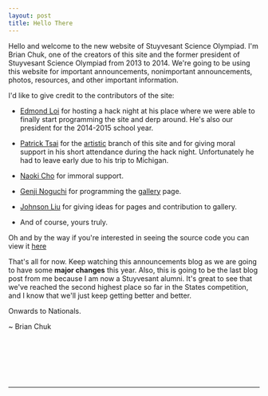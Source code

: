 ```yaml
---
layout: post
title: Hello There
---
```


Hello and welcome to the new website of Stuyvesant Science Olympiad. I'm Brian Chuk, one of the creators of this site and the former president of Stuyvesant Science Olympiad from 2013 to 2014. We're going to be using this website for important announcements, nonimportant announcements, photos, resources, and other important information.

I'd like to give credit to the contributors of the site:

- [Edmond Loi](https://www.facebook.com/edmond.loi.7) for hosting a hack night at his place where we were able to finally start programming the site and derp around. He's also our president for the 2014-2015 school year.

- [Patrick Tsai](https://github.com/patosai) for the [artistic](https://github.com/StuySciOly/StuySciOly.github.io/tree/artistic) branch of this site and for giving moral support in his short attendance during the hack night. Unfortunately he had to leave early due to his trip to Michigan.

- [Naoki Cho](http://naokicho.com/) for immoral support.

- [Genji Noguchi](https://github.com/genjinoguchi) for programming the [gallery](https:StuySciOly.github.io/gallery) page.

- [Johnson Liu](https://www.facebook.com/johnson.liu.71) for giving ideas for pages and contribution to gallery.

- And of course, yours truly.

Oh and by the way if you're interested in seeing the source code you can view it [here](https://github.com/StuySciOly/StuySciOly.github.io)

That's all for now. Keep watching this announcements blog as we are going to have some **major changes** this year.
Also, this is going to be the last blog post from me because I am now a Stuyvesant alumni. It's great to see that we've reached the second highest place so far in the States competition, and I know that we'll just keep getting better and better.

Onwards to Nationals.

~ Brian Chuk

<br>
<br>
<br>
<br>
<br>
<hr>
<br>
<br>
<br>
<br>
<br>